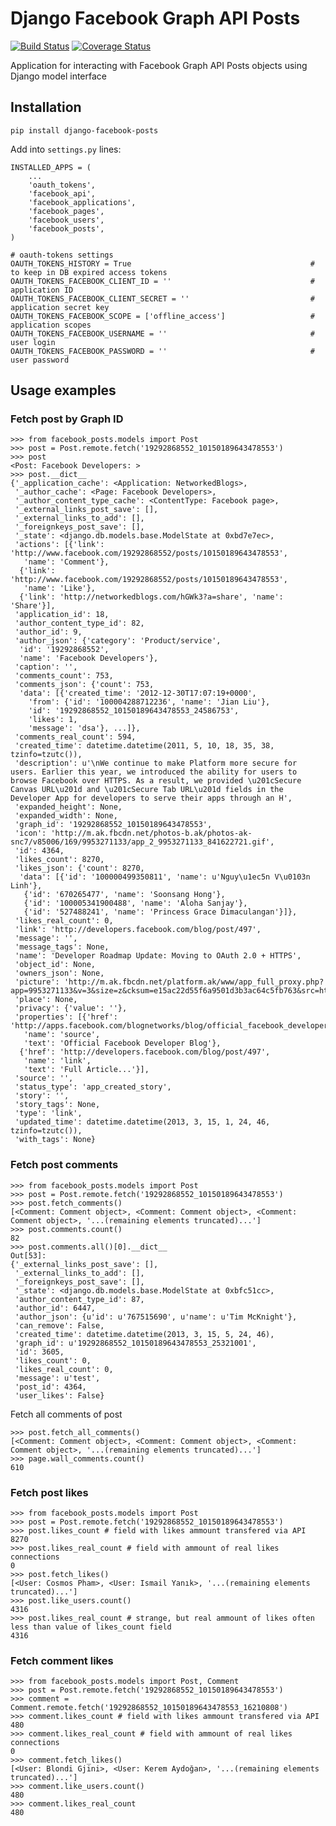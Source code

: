 # Django Facebook Graph API Posts

[![Build Status](https://travis-ci.org/ramusus/django-facebook-posts.png?branch=master)](https://travis-ci.org/ramusus/django-facebook-posts) [![Coverage Status](https://coveralls.io/repos/ramusus/django-facebook-posts/badge.png?branch=master)](https://coveralls.io/r/ramusus/django-facebook-posts)

Application for interacting with Facebook Graph API Posts objects using Django model interface

## Installation

    pip install django-facebook-posts

Add into `settings.py` lines:

    INSTALLED_APPS = (
        ...
        'oauth_tokens',
        'facebook_api',
        'facebook_applications',
        'facebook_pages',
        'facebook_users',
        'facebook_posts',
    )

    # oauth-tokens settings
    OAUTH_TOKENS_HISTORY = True                                        # to keep in DB expired access tokens
    OAUTH_TOKENS_FACEBOOK_CLIENT_ID = ''                               # application ID
    OAUTH_TOKENS_FACEBOOK_CLIENT_SECRET = ''                           # application secret key
    OAUTH_TOKENS_FACEBOOK_SCOPE = ['offline_access']                   # application scopes
    OAUTH_TOKENS_FACEBOOK_USERNAME = ''                                # user login
    OAUTH_TOKENS_FACEBOOK_PASSWORD = ''                                # user password

## Usage examples

### Fetch post by Graph ID

    >>> from facebook_posts.models import Post
    >>> post = Post.remote.fetch('19292868552_10150189643478553')
    >>> post
    <Post: Facebook Developers: >
    >>> post.__dict__
    {'_application_cache': <Application: NetworkedBlogs>,
     '_author_cache': <Page: Facebook Developers>,
     '_author_content_type_cache': <ContentType: Facebook page>,
     '_external_links_post_save': [],
     '_external_links_to_add': [],
     '_foreignkeys_post_save': [],
     '_state': <django.db.models.base.ModelState at 0xbd7e7ec>,
     'actions': [{'link': 'http://www.facebook.com/19292868552/posts/10150189643478553',
       'name': 'Comment'},
      {'link': 'http://www.facebook.com/19292868552/posts/10150189643478553',
       'name': 'Like'},
      {'link': 'http://networkedblogs.com/hGWk3?a=share', 'name': 'Share'}],
     'application_id': 18,
     'author_content_type_id': 82,
     'author_id': 9,
     'author_json': {'category': 'Product/service',
      'id': '19292868552',
      'name': 'Facebook Developers'},
     'caption': '',
     'comments_count': 753,
     'comments_json': {'count': 753,
      'data': [{'created_time': '2012-12-30T17:07:19+0000',
        'from': {'id': '100004288712236', 'name': 'Jian Liu'},
        'id': '19292868552_10150189643478553_24586753',
        'likes': 1,
        'message': 'dsa'}, ...]},
     'comments_real_count': 594,
     'created_time': datetime.datetime(2011, 5, 10, 18, 35, 38, tzinfo=tzutc()),
     'description': u'\nWe continue to make Platform more secure for users. Earlier this year, we introduced the ability for users to browse Facebook over HTTPS. As a result, we provided \u201cSecure Canvas URL\u201d and \u201cSecure Tab URL\u201d fields in the Developer App for developers to serve their apps through an H',
     'expanded_height': None,
     'expanded_width': None,
     'graph_id': '19292868552_10150189643478553',
     'icon': 'http://m.ak.fbcdn.net/photos-b.ak/photos-ak-snc7/v85006/169/9953271133/app_2_9953271133_841622721.gif',
     'id': 4364,
     'likes_count': 8270,
     'likes_json': {'count': 8270,
      'data': [{'id': '100000499350811', 'name': u'Nguy\u1ec5n V\u0103n Linh'},
       {'id': '670265477', 'name': 'Soonsang Hong'},
       {'id': '100005341900488', 'name': 'Aloha Sanjay'},
       {'id': '527488241', 'name': 'Princess Grace Dimaculangan'}]},
     'likes_real_count': 0,
     'link': 'http://developers.facebook.com/blog/post/497',
     'message': '',
     'message_tags': None,
     'name': 'Developer Roadmap Update: Moving to OAuth 2.0 + HTTPS',
     'object_id': None,
     'owners_json': None,
     'picture': 'http://m.ak.fbcdn.net/platform.ak/www/app_full_proxy.php?app=9953271133&v=3&size=z&cksum=e15ac22d55f6a9501d3b3ac64c5fb763&src=http%3A%2F%2Fimg.bitpixels.com%2Fgetthumbnail%3Fcode%3D78793%26size%3D120%26url%3Dhttp%3A%2F%2Fdevelopers.facebook.com%2Fblog%2F',
     'place': None,
     'privacy': {'value': ''},
     'properties': [{'href': 'http://apps.facebook.com/blognetworks/blog/official_facebook_developer_blog',
       'name': 'source',
       'text': 'Official Facebook Developer Blog'},
      {'href': 'http://developers.facebook.com/blog/post/497',
       'name': 'link',
       'text': 'Full Article...'}],
     'source': '',
     'status_type': 'app_created_story',
     'story': '',
     'story_tags': None,
     'type': 'link',
     'updated_time': datetime.datetime(2013, 3, 15, 1, 24, 46, tzinfo=tzutc()),
     'with_tags': None}

### Fetch post comments

    >>> from facebook_posts.models import Post
    >>> post = Post.remote.fetch('19292868552_10150189643478553')
    >>> post.fetch_comments()
    [<Comment: Comment object>, <Comment: Comment object>, <Comment: Comment object>, '...(remaining elements truncated)...']
    >>> post.comments.count()
    82
    >>> post.comments.all()[0].__dict__
    Out[53]:
    {'_external_links_post_save': [],
     '_external_links_to_add': [],
     '_foreignkeys_post_save': [],
     '_state': <django.db.models.base.ModelState at 0xbfc51cc>,
     'author_content_type_id': 87,
     'author_id': 6447,
     'author_json': {u'id': u'767515690', u'name': u'Tim McKnight'},
     'can_remove': False,
     'created_time': datetime.datetime(2013, 3, 15, 5, 24, 46),
     'graph_id': u'19292868552_10150189643478553_25321001',
     'id': 3605,
     'likes_count': 0,
     'likes_real_count': 0,
     'message': u'test',
     'post_id': 4364,
     'user_likes': False}

Fetch all comments of post

    >>> post.fetch_all_comments()
    [<Comment: Comment object>, <Comment: Comment object>, <Comment: Comment object>, '...(remaining elements truncated)...']
    >>> page.wall_comments.count()
    610

### Fetch post likes

    >>> from facebook_posts.models import Post
    >>> post = Post.remote.fetch('19292868552_10150189643478553')
    >>> post.likes_count # field with likes ammount transfered via API
    8270
    >>> post.likes_real_count # field with ammount of real likes connections
    0
    >>> post.fetch_likes()
    [<User: Cosmos Pham>, <User: Ismail Yanık>, '...(remaining elements truncated)...']
    >>> post.like_users.count()
    4316
    >>> post.likes_real_count # strange, but real ammount of likes often less than value of likes_count field
    4316

### Fetch comment likes

    >>> from facebook_posts.models import Post, Comment
    >>> post = Post.remote.fetch('19292868552_10150189643478553')
    >>> comment = Comment.remote.fetch('19292868552_10150189643478553_16210808')
    >>> comment.likes_count # field with likes ammount transfered via API
    480
    >>> comment.likes_real_count # field with ammount of real likes connections
    0
    >>> comment.fetch_likes()
    [<User: Blondi Gjini>, <User: Kerem Aydoğan>, '...(remaining elements truncated)...']
    >>> comment.like_users.count()
    480
    >>> comment.likes_real_count
    480